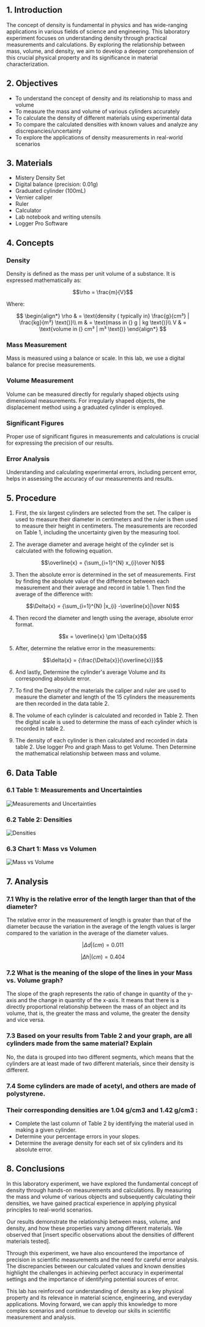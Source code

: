 ## 1. Introduction

<p>The concept of density is fundamental in physics and has wide-ranging applications in various fields of science and engineering. This laboratory experiment focuses on understanding density through practical measurements and calculations. By exploring the relationship between mass, volume, and density, we aim to develop a deeper comprehension of this crucial physical property and its significance in material characterization.</p>

## 2. Objectives

- To understand the concept of density and its relationship to mass and volume
- To measure the mass and volume of various cylinders accurately
- To calculate the density of different materials using experimental data
- To compare the calculated densities with known values and analyze any discrepancies/uncertainty
- To explore the applications of density measurements in real-world scenarios

## 3. Materials

- Mistery Density Set
- Digital balance (precision: 0.01g)
- Graduated cylinder (100mL)
- Vernier caliper
- Ruler
- Calculator
- Lab notebook and writing utensils
- Logger Pro Software

## 4. Concepts

### Density
Density is defined as the mass per unit volume of a substance. It is expressed mathematically as:

$$\rho = \frac{m}{V}$$

Where:

$$
\begin{align*}
\rho & = \text{density ( typically in} \frac{g}{cm³}  |  \frac{kg}{m³}  \text{)}\\
m & = \text{mass in (} g  |  kg  \text{)}\\
V & = \text{volume in (} cm³  |  m³  \text{)}
\end{align*}
$$

### Mass Measurement
Mass is measured using a balance or scale. In this lab, we use a digital balance for precise measurements.

### Volume Measurement
Volume can be measured directly for regularly shaped objects using dimensional measurements. For irregularly shaped objects, the displacement method using a graduated cylinder is employed.

### Significant Figures
Proper use of significant figures in measurements and calculations is crucial for expressing the precision of our results.

### Error Analysis
Understanding and calculating experimental errors, including percent error, helps in assessing the accuracy of our measurements and results.

## 5. Procedure
1.  First, the six largest cylinders are selected from the set. The caliper is used to measure their diameter in centimeters and the ruler is then used to measure their height in centimeters. The measurements are recorded on Table 1, including the uncertainty given by the measuring tool.

2.  The average diameter and average height of the cylinder set is calculated with the following equation.

$$\overline{x} = {\sum_{i=1}^{N} x_{i}\over N}$$

3.  Then the absolute error is determined in the set of measurements. First by     finding the absolute value of the difference between each measurement and their average and record in table 1. Then find the average of the difference with:

$$\Delta{x} = {\sum_{i=1}^{N} |x_{i} -\overline{x}|\over N}$$

4.  Then record the diameter and length using the average, absolute error format. 

$$x = \overline{x} \pm \Delta{x}$$

5.  After, determine the relative error in the measurements:

$$\delta{x} = {\frac{\Delta{x}}{\overline{x}}}$$

6.  And lastly, Determine the cylinder's average Volume and its corresponding absolute error.

7.  To find the Density of the materials the caliper and ruler are used to measure the diameter and length of the 15 cylinders the measurements are then recorded in the data table 2.

8.  The volume of each cylinder is calculated and recorded in Table 2. Then the digital scale is used to determine the mass of each cylinder which is recorded in table 2. 

9.  The density of each cylinder is then calculated and recorded in data table 2. Use logger Pro and graph Mass to get Volume. Then Determine the mathematical relationship between mass and volume. 

## 6. Data Table

### 6.1 Table 1: Measurements and Uncertainties

![Measurements and Uncertainties](./images/lab01_table01.png)

### 6.2 Table 2: Densities

![Densities](./images/lab01_table02.png)

### 6.3 Chart 1: Mass vs Volumen

![Mass vs Volume](./images/lab01_chart01.png)


## 7. Analysis

### 7.1  Why is the relative error of the length larger than that of the diameter?

The relative error in the measurement of length is greater than that of the diameter because the variation in the average of the length values is larger compared to the variation in the average of the diameter values. 

$$|\Delta d| (cm) = 0.011$$

$$|\Delta h| (cm) = 0.404$$

### 7.2  What is the meaning of the slope of the lines in your Mass vs. Volume graph?

The slope of the graph represents the ratio of change in quantity of the y-axis and the change in quantity of the x-axis. It means that there is a directly proportional relationship between the mass of an object and its volume, that is, the greater the mass and volume, the greater the density and vice versa. 

### 7.3  Based on your results from Table 2 and your graph, are all cylinders made from the same material? Explain

No, the data is grouped into two different segments, which means that the cylinders are at least made of two different materials, since their density is different. 

### 7.4  Some cylinders are made of acetyl, and others are made of polystyrene.
### Their corresponding densities are 1.04 g/cm3 and 1.42 g/cm3 :

- Complete the last column of Table 2 by identifying the material used in making a given cylinder. 
- Determine your percentage errors in your slopes. 
- Determine the average density for each set of six cylinders and its absolute error.

## 8. Conclusions

In this laboratory experiment, we have explored the fundamental concept of density through hands-on measurements and calculations. By measuring the mass and volume of various objects and subsequently calculating their densities, we have gained practical experience in applying physical principles to real-world scenarios.

Our results demonstrate the relationship between mass, volume, and density, and how these properties vary among different materials. We observed that [insert specific observations about the densities of different materials tested].

Through this experiment, we have also encountered the importance of precision in scientific measurements and the need for careful error analysis. The discrepancies between our calculated values and known densities highlight the challenges in achieving perfect accuracy in experimental settings and the importance of identifying potential sources of error.

This lab has reinforced our understanding of density as a key physical property and its relevance in material science, engineering, and everyday applications. Moving forward, we can apply this knowledge to more complex scenarios and continue to develop our skills in scientific measurement and analysis.
